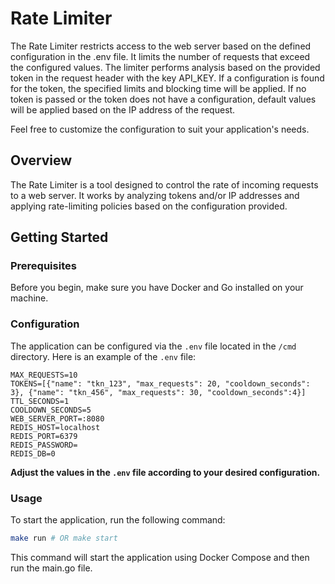 # Rate Limiter

The Rate Limiter restricts access to the web server based on the defined configuration in the .env file. It limits the number of requests that exceed the configured values. The limiter performs analysis based on the provided token in the request header with the key API_KEY. If a configuration is found for the token, the specified limits and blocking time will be applied. If no token is passed or the token does not have a configuration, default values will be applied based on the IP address of the request.

Feel free to customize the configuration to suit your application's needs.

## Overview

The Rate Limiter is a tool designed to control the rate of incoming requests to a web server. It works by analyzing tokens and/or IP addresses and applying rate-limiting policies based on the configuration provided.

## Getting Started

### Prerequisites

Before you begin, make sure you have Docker and Go installed on your machine.

### Configuration

The application can be configured via the `.env` file located in the `/cmd` directory. Here is an example of the `.env` file:

```env
MAX_REQUESTS=10
TOKENS=[{"name": "tkn_123", "max_requests": 20, "cooldown_seconds": 3}, {"name": "tkn_456", "max_requests": 30, "cooldown_seconds":4}]
TTL_SECONDS=1
COOLDOWN_SECONDS=5
WEB_SERVER_PORT=:8080
REDIS_HOST=localhost
REDIS_PORT=6379
REDIS_PASSWORD=
REDIS_DB=0
```

**Adjust the values in the `.env` file according to your desired configuration.**

### Usage

To start the application, run the following command:

```bash
make run # OR make start
```

This command will start the application using Docker Compose and then run the main.go file.
